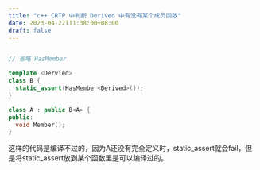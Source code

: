 ```yaml
---
title: "c++ CRTP 中判断 Derived 中有没有某个成员函数"
date: 2023-04-22T11:38:00+08:00
draft: false
---
```


```c++

// 省略 HasMember

template <Dervied>
class B {
  static_assert(HasMember<Derived>());
}

class A : public B<A> {
public:
  void Member();
}
```

这样的代码是编译不过的，因为A还没有完全定义时，static_assert就会fail，但是将static_assert放到某个函数里是可以编译过的。
